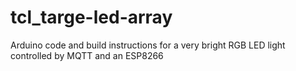 # tcl_targe-led-array
Arduino code and build instructions for a very bright RGB LED light controlled by MQTT and an ESP8266
